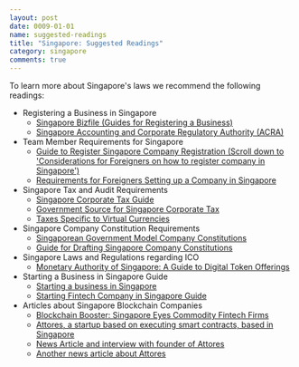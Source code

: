 ```yaml
---
layout: post
date: 0009-01-01
name: suggested-readings
title: "Singapore: Suggested Readings"
category: singapore
comments: true
---
```


To learn more about Singapore's laws we recommend the following readings: 
   * Registering a Business in Singapore
      * [Singapore Bizfile (Guides for Registering a Business)](https://www.bizfile.gov.sg/)
      * [Singapore Accounting and Corporate Regulatory Authority (ACRA)](https://www.acra.gov.sg/)
   * Team Member Requirements for Singapore
      * [Guide to Register Singapore Company Registration (Scroll down to 'Considerations for Foreigners on how to register company in Singapore')](https://www.3ecpa.com.sg/incorporation/guide-to-singapore-company-registration/)
      * [Requirements for Foreigners Setting up a Company in Singapore](https://www.acra.gov.sg/components/wireframes/howToGuidesChapters.aspx?pageid=1241#1246)
   * Singapore Tax and Audit Requirements
      * [Singapore Corporate Tax Guide](https://www.singaporecompanyincorporation.sg/how-to/taxation/singapore-corporate-tax-guide/)
      * [Government Source for Singapore Corporate Tax](https://www.iras.gov.sg/irashome/Businesses/Companies/Learning-the-basics-of-Corporate-Income-Tax/Overview-of-Corporate-Income-Tax/)
      * [Taxes Specific to Virtual Currencies](https://www.iras.gov.sg/irashome/Businesses/Companies/Working-out-Corporate-Income-Taxes/Specific-topics/Income-Tax-Treatment-of-Virtual-Currencies/)
   * Singapore Company Constitution Requirements
      * [Singaporean Government Model Company Constitutions](https://sso.agc.gov.sg/SL/CoA1967-S833-2015?DocDate=20151231&ProvIds=Sc1-.)
      * [Guide for Drafting Singapore Company Constitutions](https://www.startupdecisions.com.sg/singapore/company-law/company-constitution/)
   * Singapore Laws and Regulations regarding ICO
      * [Monetary Authority of Singapore: A Guide to Digital Token Offerings](http://www.mas.gov.sg/~/media/MAS/Regulations%20and%20Financial%20Stability/Regulations%20Guidance%20and%20Licensing/Securities%20Futures%20and%20Fund%20Management/Regulations%20Guidance%20and%20Licensing/Guidelines/A%20Guide%20to%20Digital%20Token%20Offerings%20%2014%20Nov%202017.pdf) 
   * Starting a Business in Singapore Guide 
      * [Starting a business in Singapore](http://www.mom.gov.sg/working-in-singapore/starting-a-business)
      * [Starting Fintech Company in Singapore Guide](http://learn.asialawnetwork.com/2016/10/24/fintech-regulations-in-singapore-what-you-need-to-know-simplified/)
   * Articles about Singapore Blockchain Companies
      * [Blockchain Booster: Singapore Eyes Commodity Fintech Firms](http://www.businesstimes.com.sg/technology/blockchain-booster-singapore-eyes-commodity-fintech-firms)
      * [Attores, a startup based on executing smart contracts, based in Singapore](https://attores.com/about/)
      * [News Article and interview with founder of Attores](https://www.dealstreetasia.com/stories/smart-contracts-will-improve-transaction-provenance-compliance-david-moskowitz-attores-59433/)
      * [Another news article about Attores](https://e27.co/beyond-cryptocurrency-singapores-attores-using-blockchain-take-headache-contracts-20160907/)
 
